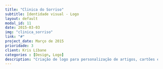 ```yaml
---
title: "Clinica do Sorriso"
subtitle: Identidade visual - Logo
layout: default
modal_id: 11
date: 2015-03-03
img: "clinica_sorriso"
link: "#"
project_date: Março de 2015
prioridade: 3
client: Kris Líbane
categories : [Design, Logo] 
description: "Criação de logo para personalização de artigos, cartões e fachada de clínica odontológica de Palmas-TO"
---
```

